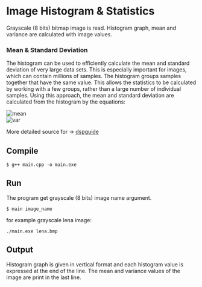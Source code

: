 # Image Histogram & Statistics
Grayscale (8 bits) bitmap image is read. Histogram graph, mean and variance are calculated with image values.

### Mean & Standard Deviation
The histogram can be used to efficiently calculate the mean and standard deviation of very large data sets. This is especially important for images, which can contain millions of samples. 
The histogram groups samples together that have the same value. This allows the statistics to be calculated by working with a few groups, rather than a large number of individual samples. 
Using this approach, the mean and standard deviation are calculated from the histogram by the equations:

![mean](http://www.dspguide.com/graphics/E_2_6.gif)  
![var](http://www.dspguide.com/graphics/E_2_7.gif)

More detailed source for -> [dspguide](http://www.dspguide.com/ch2/4.htm)

## Compile
```
$ g++ main.cpp -o main.exe
```

## Run
The program get grayscale (8 bits) image name argument.
```
$ main image_name
```

for example grayscale lena image:
```
./main.exe lena.bmp
```

## Output
Histogram graph is given in vertical format and each histogram value is expressed at the end of the line.
The mean and variance values of the image are print in the last line.